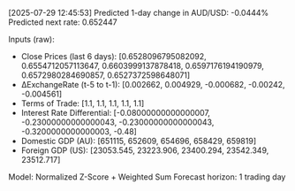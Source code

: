 [2025-07-29 12:45:53] Predicted 1-day change in AUD/USD: -0.0444%
Predicted next rate: 0.652447

Inputs (raw):
- Close Prices (last 6 days): [0.6528096795082092, 0.6554712057113647, 0.6603999137878418, 0.6597176194190979, 0.6572980284690857, 0.6527372598648071]
- ∆ExchangeRate (t-5 to t-1): [0.002662, 0.004929, -0.000682, -0.00242, -0.004561]
- Terms of Trade: [1.1, 1.1, 1.1, 1.1, 1.1]
- Interest Rate Differential: [-0.08000000000000007, -0.23000000000000043, -0.23000000000000043, -0.3200000000000003, -0.48]
- Domestic GDP (AU): [651115, 652609, 654696, 658429, 659819]
- Foreign GDP (US): [23053.545, 23223.906, 23400.294, 23542.349, 23512.717]

Model: Normalized Z-Score + Weighted Sum
Forecast horizon: 1 trading day